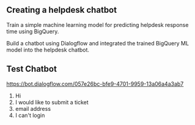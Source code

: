 ## Creating a helpdesk chatbot

Train a simple machine learning model for predicting helpdesk response time using BigQuery. 

Build a chatbot using Dialogflow and integrated the trained BigQuery ML model into the helpdesk chatbot. 

## Test Chatbot

https://bot.dialogflow.com/057e26bc-bfe9-4701-9959-13a06a4a3ab7

1. Hi
2. I would like to submit a ticket
3. email address
4. I can't login



